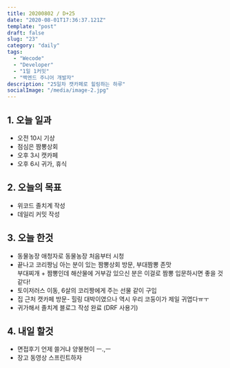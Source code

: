 ```yaml
---
title: 20200802 / D+25
date: "2020-08-01T17:36:37.121Z"
template: "post"
draft: false
slug: "23"
category: "daily"
tags:
  - "Wecode"
  - "Developer"
  - "1일 1커밋"
  - "백엔드 주니어 개발자"
description: "25일차 캣카페로 힐링하는 하루"
socialImage: "/media/image-2.jpg"
---
```


## 1. 오늘 일과

- 오전 10시 기상
- 점심은 짬뽕상회
- 오후 3시 캣카페
- 오후 6시 귀가, 휴식

## 2. 오늘의 목표

- 위코드 졸치계 작성
- 데일리 커밋 작성

## 3. 오늘 한것

- 동물농장 애청자로 동물농장 처음부터 시청
- 끝나고 코리짱님 아는 분이 있는 짬뽕상회 방문, 부대짬뽕 존맛</br>
  부대찌개 + 짬뽕인데 해산물에 거부감 있으신 분은 이걸로 짬뽕 입문하시면 좋을 것 같다!
- 토이저러스 이동, 6살의 코리짱에게 주는 선물 같이 구입
- 집 근처 캣카페 방문- 힐링 대박이였으나 역시 우리 코둥이가 제일 귀엽다ㅠㅜ
- 귀가해서 졸치계 블로그 작성 완료 (DRF 사용기)

## 4. 내일 할것

- 면접후기 언제 쓸거냐 양봉현이 ㅡ.,ㅡ
- 장고 동영상 스프린트하자

